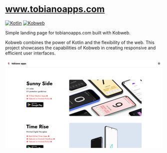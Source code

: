 # www.tobianoapps.com

[![Kotlin](https://img.shields.io/badge/Kotlin-1.9.23-blueviolet?logo=kotlin)](http://kotlinlang.org)
[![Kobweb](https://img.shields.io/badge/Kobweb-0.18.0-blue?logo=kotlin)](https://kobweb.varabyte.com/)

Simple landing page for tobianoapps.com built with Kobweb.

Kobweb combines the power of Kotlin and the flexibility of the web. This project showcases the capabilities of Kobweb in creating responsive and efficient user interfaces.

![](tobianoapps_landing.png)
